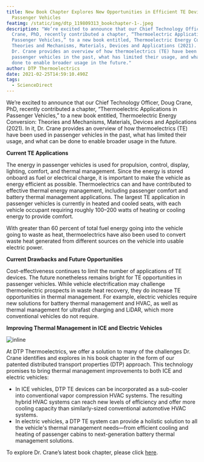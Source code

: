 ```yaml
---
title: New Book Chapter Explores New Opportunities in Efficient TE Devices in
  Passenger Vehicles
featimg: /static/img/dtp_119809313_bookchapter-1-.jpeg
description: "We’re excited to announce that our Chief Technology Officer, Doug
  Crane, PhD, recently contributed a chapter, “Thermoelectric Applications in
  Passenger Vehicles,” to a new book entitled, Thermoelectric Energy Conversion:
  Theories and Mechanisms, Materials, Devices and Applications (2021). In it,
  Dr. Crane provides an overview of how thermoelectrics (TE) have been used in
  passenger vehicles in the past, what has limited their usage, and what can be
  done to enable broader usage in the future."
author: DTP Thermoelectrics
date: 2021-02-25T14:59:10.490Z
tags:
  - ScienceDirect
---
```

We’re excited to announce that our Chief Technology Officer, Doug Crane, PhD, recently contributed a chapter, “Thermoelectric Applications in Passenger Vehicles,” to a new book entitled, Thermoelectric Energy Conversion: Theories and Mechanisms, Materials, Devices and Applications (2021). In it, Dr. Crane provides an overview of how thermoelectrics (TE) have been used in passenger vehicles in the past, what has limited their usage, and what can be done to enable broader usage in the future.

**Current TE Applications**

The energy in passenger vehicles is used for propulsion, control, display, lighting, comfort, and thermal management. Since the energy is stored onboard as fuel or electrical charge, it is important to make the vehicle as energy efficient as possible. Thermoelectrics can and have contributed to effective thermal energy management, including passenger comfort and battery thermal management applications. The largest TE application in passenger vehicles is currently in heated and cooled seats, with each vehicle occupant requiring roughly 100–200 watts of heating or cooling energy to provide comfort.

With greater than 60 percent of total fuel energy going into the vehicle going to waste as heat, thermoelectrics have also been used to convert waste heat generated from different sources on the vehicle into usable electric power.

**Current Drawbacks and Future Opportunities**

Cost-effectiveness continues to limit the number of applications of TE devices. The future nonetheless remains bright for TE opportunities in passenger vehicles. While vehicle electrification may challenge thermoelectric prospects in waste heat recovery, they do increase TE opportunities in thermal management. For example, electric vehicles require new solutions for battery thermal management and HVAC, as well as thermal management for ultrafast charging and LiDAR, which more conventional vehicles do not require.

**Improving Thermal Management in ICE and Electric Vehicles**

![inline](/static/img/3-s2.0-C20180029461-cov150h.gif)

At DTP Thermoelectrics, we offer a solution to many of the challenges Dr. Crane identifies and explores in his book chapter in the form of our patented distributed transport properties (DTP) approach. This technology promises to bring thermal management improvements to both ICE and electric vehicles:

* In ICE vehicles, DTP TE devices can be incorporated as a sub-cooler into conventional vapor compression HVAC systems. The resulting hybrid HVAC systems can reach new levels of efficiency and offer more cooling capacity than similarly-sized conventional automotive HVAC systems.
* In electric vehicles, a DTP TE system can provide a holistic solution to all the vehicle's thermal management needs—from efficient cooling and heating of passenger cabins to next-generation battery thermal management solutions.

To explore Dr. Crane’s latest book chapter, please click <a href="https://www.sciencedirect.com/science/article/pii/B9780128185353000244#:~:text=Thermoelectrics%20can%20and%20have%20contributed,vehicle%20into%20usable%20electric%20power." target="_blank">here</a>.